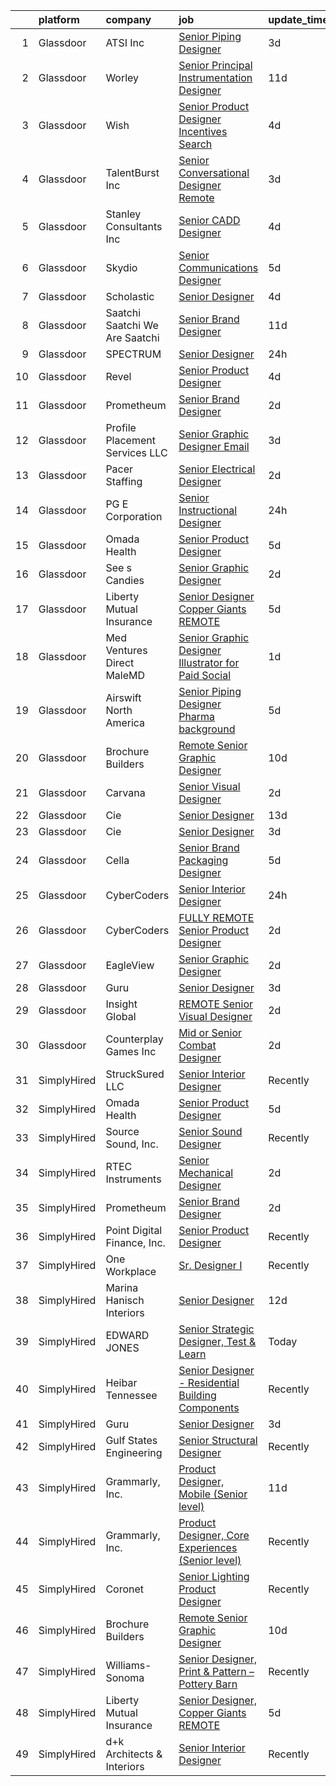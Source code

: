 

|    | platform    | company                           | job                                                                                                                                                                                                                                                                                                                                                                                                                                                                                                                                                                                                                                                                                                                                                                                                                                                                                                                                                                                                                                                                                                                                                                                                                                                                                                                                                                                                                                                           | update_time   | location          |
|---:|:------------|:----------------------------------|:--------------------------------------------------------------------------------------------------------------------------------------------------------------------------------------------------------------------------------------------------------------------------------------------------------------------------------------------------------------------------------------------------------------------------------------------------------------------------------------------------------------------------------------------------------------------------------------------------------------------------------------------------------------------------------------------------------------------------------------------------------------------------------------------------------------------------------------------------------------------------------------------------------------------------------------------------------------------------------------------------------------------------------------------------------------------------------------------------------------------------------------------------------------------------------------------------------------------------------------------------------------------------------------------------------------------------------------------------------------------------------------------------------------------------------------------------------------|:--------------|:------------------|
|  1 | Glassdoor   | ATSI  Inc                         | [Senior Piping Designer](https://www.glassdoor.com/partner/jobListing.htm?pos=102&ao=1110586&s=58&guid=00000183c0c7311992dc14de219bdc50&src=GD_JOB_AD&t=SR&vt=w&ea=1&cs=1_734be353&cb=1665386623650&jobListingId=1008189666004&cpc=E521981D00147CE2&jrtk=3-0-1gf0cec9tg2el801-1gf0cecafgsqg800-9cdbe9fccfae86d2--6NYlbfkN0AhdSbFz5BdA_3TwigXriOxIUogiN5ffqVaIpl54vHR4yQtNq9NkpYf34ByLamoqwhSsPZAYtvCXu-jbcHprA01Y_d9HvTeN7mNoPvZUerB1ubYu4aunq5awGjQ6Tse4brjhywyUiwi6n_BItUAb_icp7xdP5dKe6IOVMpE7uABBqIqjP48J8f233EwTpwI-pg1LsYIqTUEjqPj7nRktppLIOxZSNJ2ztfBpbYdLi3pqWKj82fBWFImYJLrtghML1xiiK3wuwAhE5N6vN9hO9N7bu_iSOrHDxIw58x5d6mt4WHE66xP-WZ6jHMzIZrtOLfPlZdfIZAy0pKn81e9F9fzycCfGAt7QKpcdvGrz7fgL8dKDaMQUSlMAcdajH2pZXKgQ50OXicQqPspE1E4MhDL_h5kY1jBG7Z3By6lM_JiutcKursECSSL6OD2vm_B7cJuRkCZehIHIX5cf3AgMYhNJP9ZODlFpcfz_0uM4iQOc0L_D7TNpDkD0Y4cyRc2NHKabBturAdeIszMzr0QWd_z)                                                                                                                                                                                                                                                                                                                                                                                                                                                                                                                                                                             | 3d            | Remote            |
|  2 | Glassdoor   | Worley                            | [Senior Principal Instrumentation Designer](https://www.glassdoor.com/partner/jobListing.htm?pos=115&ao=1136043&s=58&guid=00000183c0c7311992dc14de219bdc50&src=GD_JOB_AD&t=SR&vt=w&cs=1_64c9d0d6&cb=1665386623651&jobListingId=1008168307892&jrtk=3-0-1gf0cec9tg2el801-1gf0cecafgsqg800-62cf84b96aa6bba4-)                                                                                                                                                                                                                                                                                                                                                                                                                                                                                                                                                                                                                                                                                                                                                                                                                                                                                                                                                                                                                                                                                                                                                    | 11d           | Houston, TX       |
|  3 | Glassdoor   | Wish                              | [Senior Product Designer   Incentives   Search](https://www.glassdoor.com/partner/jobListing.htm?pos=130&ao=1136043&s=58&guid=00000183c0c7311992dc14de219bdc50&src=GD_JOB_AD&t=SR&vt=w&ea=1&cs=1_d4eec671&cb=1665386623653&jobListingId=1008187780938&jrtk=3-0-1gf0cec9tg2el801-1gf0cecafgsqg800-5a9618bd9fed060f-)                                                                                                                                                                                                                                                                                                                                                                                                                                                                                                                                                                                                                                                                                                                                                                                                                                                                                                                                                                                                                                                                                                                                           | 4d            | San Francisco, CA |
|  4 | Glassdoor   | TalentBurst  Inc                  | [Senior Conversational Designer  Remote ](https://www.glassdoor.com/partner/jobListing.htm?pos=108&ao=1110586&s=58&guid=00000183c0c7311992dc14de219bdc50&src=GD_JOB_AD&t=SR&vt=w&ea=1&cs=1_7c375225&cb=1665386623650&jobListingId=1008189146380&cpc=654405A9B1E0A9F5&jrtk=3-0-1gf0cec9tg2el801-1gf0cecafgsqg800-023d580630df8ec3--6NYlbfkN0AytblDjMhCTRr2PwXSTF3LlCyagmIhB_qBKYhkTsU9J6pvV_lWwrq0CuHUcQculQNkFLosXGUzWvTuFxf_KdHU5Zh22zJQix8pOwcwZcXpPMvc-rZfLFIULTIvohwPEzfC0_zRscbAoFR8efU41hgjdbjdtXAk1vhwZ6fkGPz8sUEZYOTKqmGys0JViDuHbbI_Ca5SCFwbbStk9B5pmaOseRuzOA9e-mP29Z1CTw3Ybuy-8dfT4G4HqhM87F2joevXx_46VcRsNLI4tYNf-xxVKTG1UciSUIyAzGzSajjMJJeokUU4Fk_oaPKX8lBdvndkOkk4dA6Wp0ogX7WZBJlh4YE5ShvMv6wJaLkWE_h9lBZNKcj25iUQ7MYkAwT07La_Fw1F77VyaMkH-Zd16cXPyVOIiGVpK5FNnTonmvStQr08248KA2biTk-s9nW-9ZfEOhPZeGd3qDLRCGqNm-S2qNlrJjY5whmkJajVBnJRuW_u4tANIPKqhmyAqiFqyzZrfw_jf4HzolSvih8aFZxry_KHr9MXQzZDjhCdsuS-dw%3D%3D)                                                                                                                                                                                                                                                                                                                                                                                                                                                                                                                                | 3d            | Remote            |
|  5 | Glassdoor   | Stanley Consultants  Inc          | [Senior CADD Designer](https://www.glassdoor.com/partner/jobListing.htm?pos=128&ao=1136043&s=58&guid=00000183c0c7311992dc14de219bdc50&src=GD_JOB_AD&t=SR&vt=w&cs=1_e44ff4a8&cb=1665386623652&jobListingId=1008187112118&jrtk=3-0-1gf0cec9tg2el801-1gf0cecafgsqg800-7280f917e91338bf-)                                                                                                                                                                                                                                                                                                                                                                                                                                                                                                                                                                                                                                                                                                                                                                                                                                                                                                                                                                                                                                                                                                                                                                         | 4d            | Phoenix, AZ       |
|  6 | Glassdoor   | Skydio                            | [Senior Communications Designer](https://www.glassdoor.com/partner/jobListing.htm?pos=123&ao=1136043&s=58&guid=00000183c0c7311992dc14de219bdc50&src=GD_JOB_AD&t=SR&vt=w&ea=1&cs=1_d8cecb82&cb=1665386623652&jobListingId=1008183968942&jrtk=3-0-1gf0cec9tg2el801-1gf0cecafgsqg800-002a4807f18c5ee6-)                                                                                                                                                                                                                                                                                                                                                                                                                                                                                                                                                                                                                                                                                                                                                                                                                                                                                                                                                                                                                                                                                                                                                          | 5d            | San Mateo, CA     |
|  7 | Glassdoor   | Scholastic                        | [Senior Designer](https://www.glassdoor.com/partner/jobListing.htm?pos=124&ao=1136043&s=58&guid=00000183c0c7311992dc14de219bdc50&src=GD_JOB_AD&t=SR&vt=w&cs=1_116dce34&cb=1665386623652&jobListingId=1008187190715&jrtk=3-0-1gf0cec9tg2el801-1gf0cecafgsqg800-0fc276409c2fe321-)                                                                                                                                                                                                                                                                                                                                                                                                                                                                                                                                                                                                                                                                                                                                                                                                                                                                                                                                                                                                                                                                                                                                                                              | 4d            | New York, NY      |
|  8 | Glassdoor   | Saatchi   Saatchi  We Are Saatchi | [Senior Brand Designer](https://www.glassdoor.com/partner/jobListing.htm?pos=129&ao=1136043&s=58&guid=00000183c0c7311992dc14de219bdc50&src=GD_JOB_AD&t=SR&vt=w&ea=1&cs=1_206623c2&cb=1665386623653&jobListingId=1008169779188&jrtk=3-0-1gf0cec9tg2el801-1gf0cecafgsqg800-82802033f91c7573-)                                                                                                                                                                                                                                                                                                                                                                                                                                                                                                                                                                                                                                                                                                                                                                                                                                                                                                                                                                                                                                                                                                                                                                   | 11d           | New York, NY      |
|  9 | Glassdoor   | SPECTRUM                          | [Senior Designer](https://www.glassdoor.com/partner/jobListing.htm?pos=103&ao=1110586&s=58&guid=00000183c0c7311992dc14de219bdc50&src=GD_JOB_AD&t=SR&vt=w&cs=1_5f6c7aa6&cb=1665386623649&jobListingId=1008195852287&cpc=BAEB662971763A76&jrtk=3-0-1gf0cec9tg2el801-1gf0cecafgsqg800-71e4c2634e8bbb34--6NYlbfkN0CeXNZYxOzgf11O9-TFJft4I5QLQjKTqoL33Rtx55G7TgaLuGBUBYOA_Rb6qNb7Z8QPXLiEAuOnTkEs40w36aJ880yfX81o9Vt0mqpjzEfZVnnpytUxlazk3gl5nu_kxRaGVaMkSp4nsOgpQuZ6NZo1q7SFmZDTomUWCNRcRcaVOM8bZFe5YplOvdvPU2a8igsVF-X_Zoco4gG5CT0g0G2cozEC-9m9omielzA8_od-9sA0NnLT244r_rIUkiq_qi2LyRHVCsxh2sIfzaHPHW5klrHekfv8S2iRd_XaYiTp6a0aiVXlBj5_AKnwU9ElWThrAAd16ezIeqb_kM0HYXCUrJEq2gUHvoAs1pZtgcJNHhRcJEL-JBSLEm_peVNV9tPV5K2MFdqCO_Vj_KjrXqzznl1yI-EjrUSgvM4cs8_Nofc2AnwvWbSAQ3znSqsHSeHOlObrsA1m9A%3D%3D)                                                                                                                                                                                                                                                                                                                                                                                                                                                                                                                                                                                                                                                             | 24h           | Stamford, CT      |
| 10 | Glassdoor   | Revel                             | [Senior Product Designer](https://www.glassdoor.com/partner/jobListing.htm?pos=127&ao=1136043&s=58&guid=00000183c0c7311992dc14de219bdc50&src=GD_JOB_AD&t=SR&vt=w&ea=1&cs=1_77cf26d4&cb=1665386623652&jobListingId=1008186518065&jrtk=3-0-1gf0cec9tg2el801-1gf0cecafgsqg800-6c7894ba5e5d1375-)                                                                                                                                                                                                                                                                                                                                                                                                                                                                                                                                                                                                                                                                                                                                                                                                                                                                                                                                                                                                                                                                                                                                                                 | 4d            | Brooklyn, NY      |
| 11 | Glassdoor   | Prometheum                        | [Senior Brand Designer](https://www.glassdoor.com/partner/jobListing.htm?pos=122&ao=1136043&s=58&guid=00000183c0c7311992dc14de219bdc50&src=GD_JOB_AD&t=SR&vt=w&ea=1&cs=1_dd3c6598&cb=1665386623652&jobListingId=1008192514220&jrtk=3-0-1gf0cec9tg2el801-1gf0cecafgsqg800-5543dda9d6d57ae9-)                                                                                                                                                                                                                                                                                                                                                                                                                                                                                                                                                                                                                                                                                                                                                                                                                                                                                                                                                                                                                                                                                                                                                                   | 2d            | Remote            |
| 12 | Glassdoor   | Profile Placement Services  LLC   | [Senior Graphic Designer  Email ](https://www.glassdoor.com/partner/jobListing.htm?pos=113&ao=1110586&s=58&guid=00000183c0c7311992dc14de219bdc50&src=GD_JOB_AD&t=SR&vt=w&ea=1&cs=1_51e27024&cb=1665386623651&jobListingId=1008189721885&cpc=8795CF9063CD573D&jrtk=3-0-1gf0cec9tg2el801-1gf0cecafgsqg800-05ebb106f5d1122a--6NYlbfkN0AB9QmTA0CCjNV0D_cA_rQfbQIKI-slyn3CIlmX3zDlnqe5dOMSaN-2JFjogz7CD2KMM1JNEAM5dSQew-RCiKhjE3cFbrsQWB0EVUEPq-y1p9HHNw_bfIRDvdju_mdRHdoHRDMUFoYdVXADRtp6HoOF1gHLMNdKcwRmT_v-WsUd7mfyC50A7IdHRAAGXo9XgaboYXkcvjao1OXCOmTdWQif-WHNAUCYcyaHl4-MVp-to6wsiE7zmFVu9qAXpiD_BO1epEmRpgtxc1mqKHTv4BnKxHiWSNQ0nEhTAxm0kRgXHGxDcZ4NMFDNS3VjHkXm13LeO3M9ZSe7fPruMCeQJUW541_8sKnoXw-MlLQ7-NUNp5MyYKHlGFapgVFT_bbEl4nqxO2RlIkimnvHsLCshgFj9ZUsNRvpLoWuExkYht_b38u2H5IR4-Jwts4TrcsllwFMev2P5dK7efRULDYisAcYAN3VhE8_v3z88juZdwyd2eg9nhJ8bvnmhA6RD5h1B8n1ezUwrAUNXjMHzSKRbjicpv6X_8h_aTyc3g-41t51e-_WgoDcafB_)                                                                                                                                                                                                                                                                                                                                                                                                                                                                                                                                    | 3d            | Irving, TX        |
| 13 | Glassdoor   | Pacer Staffing                    | [Senior Electrical Designer](https://www.glassdoor.com/partner/jobListing.htm?pos=111&ao=1110586&s=58&guid=00000183c0c7311992dc14de219bdc50&src=GD_JOB_AD&t=SR&vt=w&ea=1&cs=1_f90ec910&cb=1665386623651&jobListingId=1008192018083&cpc=9908D8D4413DBB8A&jrtk=3-0-1gf0cec9tg2el801-1gf0cecafgsqg800-be433a015e0141d2--6NYlbfkN0C9NbM5eTIyBy5lsQEfjp0LiR4ZnSOO0g4plUqowSZMmwKNhg9sK_ssyMkRY9ssskybJhCCXcHGwsUJlMtyolkpxXmRaCtDnaQLTGb6d8wKBvBpo8g4UODebvH90KFnRfUBS7JQJlpzp4rqutR6zcZ6d_to3lVyeNuSYv-dqfDh5dJOsW9mpyOXsILiQ_NMSxmI0qxsTTMfL0JR8tSXHHYpT-JGgfeJX4OViKeG9SfkD6egCC22hCYS8EwigNsnIpwl3Bpgc1y5swFZRU67us6QnuujIyCJRIOuxkJ2X020H8igat-7YyVGUt32NrzZem-eHLmzbvyQz0SPKIkXvoDyRZ-prDxKSCkxZvmd-pwEVDlTdf13LXZCMO_21_M4O_IlbAllMOeOFqUc3AUp1KHnMA6-6j9sIT7X2f3phodJz85Xq0BkgcCla3ZxL8nlagEiSRKwd27ZVKl1YL70LaioKcht8H_eHDaLzAX2sRiYZBtkpGX6cNSd22au2Fa72G4ausrSMpLTV08pnBmV8EJn)                                                                                                                                                                                                                                                                                                                                                                                                                                                                                                                                                                         | 2d            | Remote            |
| 14 | Glassdoor   | PG E Corporation                  | [Senior Instructional Designer](https://www.glassdoor.com/partner/jobListing.htm?pos=104&ao=1110586&s=58&guid=00000183c0c7311992dc14de219bdc50&src=GD_JOB_AD&t=SR&vt=w&cs=1_2d63be95&cb=1665386623650&jobListingId=1008195662523&cpc=32EE424DE2B657EB&jrtk=3-0-1gf0cec9tg2el801-1gf0cecafgsqg800-827104df449b2848--6NYlbfkN0Dl5O3UwlcwwCSNUOo_pIXFXhqhPgZDNLRFp2hAbMlfu_U7Fdo9AfZuTWJJfdwboLuZx-oEay2ikNEWgVbO-A1oW6RSRtDK5ALqXeoHuX9MAIeAsUqnHNeVr7foBDqm3e70cjC_tJpsgcOcIDR_mw1Rgk8-f-YFNRFOaSy8naJQrwN8sGl7HZJ0nr_FtJMDYy8xm_--8YfYr9JklQC_MsDFV-3kTfwDwuQIlwFIvN-rnqE7y6nW1O1LUhvbWV-lsV2c5lAbrUh_qA-wSuj7Z_1HAWO-xhmouBecWmp_13yD4ogRQd2fCPp-eUw90jpGfFNg0mDTA5UIFFxqyRXNL2XF7dgpCpei9-8oYzhxVDwZ3zpGxGAfJBT2JxwBcXnr_Kpq0-nPrgAgtcrhomYWLcLEtOJmPIYsTHtdWxkwOVtHaG20luCoNwGEYSmWRiBRCDQ%3D)                                                                                                                                                                                                                                                                                                                                                                                                                                                                                                                                                                                                                                                             | 24h           | Livermore, CA     |
| 15 | Glassdoor   | Omada Health                      | [Senior Product Designer](https://www.glassdoor.com/partner/jobListing.htm?pos=118&ao=1136043&s=58&guid=00000183c0c7311992dc14de219bdc50&src=GD_JOB_AD&t=SR&vt=w&ea=1&cs=1_fd5f2f0d&cb=1665386623651&jobListingId=1008184502401&jrtk=3-0-1gf0cec9tg2el801-1gf0cecafgsqg800-e9e5a12e285d9809-)                                                                                                                                                                                                                                                                                                                                                                                                                                                                                                                                                                                                                                                                                                                                                                                                                                                                                                                                                                                                                                                                                                                                                                 | 5d            | San Francisco, CA |
| 16 | Glassdoor   | See s Candies                     | [Senior Graphic Designer](https://www.glassdoor.com/partner/jobListing.htm?pos=114&ao=1136043&s=58&guid=00000183c0c7311992dc14de219bdc50&src=GD_JOB_AD&t=SR&vt=w&cs=1_48f445a9&cb=1665386623651&jobListingId=1008193125194&jrtk=3-0-1gf0cec9tg2el801-1gf0cecafgsqg800-44094fc36bcf461a-)                                                                                                                                                                                                                                                                                                                                                                                                                                                                                                                                                                                                                                                                                                                                                                                                                                                                                                                                                                                                                                                                                                                                                                      | 2d            | San Francisco, CA |
| 17 | Glassdoor   | Liberty Mutual Insurance          | [Senior Designer  Copper Giants REMOTE](https://www.glassdoor.com/partner/jobListing.htm?pos=101&ao=1110586&s=58&guid=00000183c0c7311992dc14de219bdc50&src=GD_JOB_AD&t=SR&vt=w&cs=1_d9395c56&cb=1665386623649&jobListingId=1008184080714&cpc=AF1E4A3695F490BE&jrtk=3-0-1gf0cec9tg2el801-1gf0cecafgsqg800-253a365a115c9ce4--6NYlbfkN0D19kSVUiNzG2UWy1lRGehFMusHrHGUl8ru40ax50wmt2hEk1GE1yJpaNJle3AtKCEh3QoRDkRe4YZr0LJp7GFGRf1IpTJR5TU76yvCB7dHRirLPFour9nBcIjAwv9lm29EvQpgoCL5gwuz5DAtv4rdZadcyMN-meYiqwiA2XVXwACDkhM_pwEgWa66lxOpXoZ0yY0cJp2eTFmwDdci0y2VsGx6jD2efXu4pYdwSYnYupB-B1BtTEE3RsNav85yhDRc9L9C9bNlZRm-ILDFa14AzrMWkCXKHW3-zc76ONfMn_eEXFYM4gXKvdOxKE3cf7kfUUXGVZ7xtKhwx1ybPBHb8jZI-uoACdB3kc1sHV1d_3T6SOsVBCe7bnq4nF--EBW1Zhr-uargwbG9BN2d8D-DIJ6BcysgLBMrQglbQhKJQtCGURUxJOJ6A1VW7TfZQEWCbnoIW5y788B7OD-pdNAEZS_bgR8DPesj0_lBRRtKxip82Ke0I-HWQhxy9YSdFJgK9E_byjQWPHBKl_PR6P4-XdwLrbu64axCMe8GwwpzJauCXiYHTbJ5BpN0ST3oQgj1S7seeOKITY85_afIQCLQLLW9VOW--wi8sbQpso-GCC2tJ--z9-MWyHPUNOMpXlBhUbwQsMDV0mhdiDLufnb3)                                                                                                                                                                                                                                                                                                                                                                                                                                   | 5d            | Remote            |
| 18 | Glassdoor   | Med Ventures Direct MaleMD        | [Senior Graphic Designer Illustrator for Paid Social](https://www.glassdoor.com/partner/jobListing.htm?pos=105&ao=1110586&s=58&guid=00000183c0c7311992dc14de219bdc50&src=GD_JOB_AD&t=SR&vt=w&ea=1&cs=1_7dd0109d&cb=1665386623650&jobListingId=1008194007467&cpc=C4A69CCDBB3B9599&jrtk=3-0-1gf0cec9tg2el801-1gf0cecafgsqg800-f60674a99e6363e0--6NYlbfkN0D8ZoknXJXAqP9kb4LesIFa293--zwnhqz-oO5zQftadKpaOlhwikvb6-dQGh_59o8e9FWUAnxfABqO1WyZc6MphwSHXxi5J3kaFe-glj0eAeayCBdoeg-DJv9frsuGmBkRhgxYtvTqBGROBb46xrgh6bERnPKmCvIH1oVGPdZIun0WPu_SEkKFb8PK9I8Flx_am4FW3bSx7KGB1J3QZ7TVen_cKq5kG_sRL3lMHFPO0w6HSmn9C7mMuZzQNwv0QEFkKBvtnnTSqJWaGOME-NWRR9yZDHcSYbkTwAg35AIM0E7kWLUfbO_1L0nXsfF90EoeK2QUXKO5pMVmjxQ_9Sw_rhPhLiaCiR6DEjdzH4onk_m2v42s2UMObJGLBJp1ywKCoAbgY4Ng_fFtijwYZlEDu0Ll1Irj7UDf0bnYvhSBiqxX26I-AqZOuOI5w8s96PXOabTpj7Zj_MGZXViw0ps36RZJ2lQ6uGLNFbhJy9HZN3_y_Hquhe0As7CG8M6H40M%3D)                                                                                                                                                                                                                                                                                                                                                                                                                                                                                                                                                                  | 1d            | Remote            |
| 19 | Glassdoor   | Airswift North America            | [Senior Piping Designer  Pharma background ](https://www.glassdoor.com/partner/jobListing.htm?pos=112&ao=1110586&s=58&guid=00000183c0c7311992dc14de219bdc50&src=GD_JOB_AD&t=SR&vt=w&ea=1&cs=1_e3d241a3&cb=1665386623651&jobListingId=1008183328973&cpc=2CAED5C921A5F994&jrtk=3-0-1gf0cec9tg2el801-1gf0cecafgsqg800-d89b07dc437ab631--6NYlbfkN0BxeoPP31zYY_GK72otIeOb5Qv0eBBmFOxzKFptG6u8EsVTQXS32Zv-z0ZTP9sOAKcMMlexzsMmLve_DJdh7NF1q9qKRtsp-bj3IuZHnxtc8eMk52cb6QA6JnedpABXYy-XAMmrr74rHUZaGta1mBxG5W6M63hSVbnwBvBAmjEtpTIbsuPZyCbivvFU2R1Ykys9bWygdSWAw3PbjA2HyV6ebTixnAD3heOgqZ6fApL8iJ7PqxGFauDJ_nj5b8t9SfPryYOi2D7rc4AWm-wVnuqbMzViiG-n9QVMsSO67cJS9Ditxku4FXE28NAcLK1AZWtoSTNqDoqyyojarz8WaO4Twvq6rt-mo1CWxknuTAffp4dTBoGA3ssyi6oZtpHP60VQ615CUJL_Ur45-_04KAVsPF8qi4ySSxwSYwtUdGf3fl4P9oY3N7MRaaP0W7PCxjQbQcp-L63RO6ni2GiUlLtegopxqVgQnwpyVFypo1PNq5zw2llT06FbZD4pypHif8g6BPanF9OExy1aeEL_ju0I7k9PGQoQ0VqeX4iKWvPSgvVF_arpnJy9)                                                                                                                                                                                                                                                                                                                                                                                                                                                                                                                         | 5d            | Remote            |
| 20 | Glassdoor   | Brochure Builders                 | [Remote Senior Graphic Designer](https://www.glassdoor.com/partner/jobListing.htm?pos=116&ao=1136043&s=58&guid=00000183c0c7311992dc14de219bdc50&src=GD_JOB_AD&t=SR&vt=w&ea=1&cs=1_0c3983e5&cb=1665386623651&jobListingId=1008171303206&jrtk=3-0-1gf0cec9tg2el801-1gf0cecafgsqg800-4055bbf2115dff57-)                                                                                                                                                                                                                                                                                                                                                                                                                                                                                                                                                                                                                                                                                                                                                                                                                                                                                                                                                                                                                                                                                                                                                          | 10d           | Remote            |
| 21 | Glassdoor   | Carvana                           | [Senior Visual Designer](https://www.glassdoor.com/partner/jobListing.htm?pos=125&ao=1136043&s=58&guid=00000183c0c7311992dc14de219bdc50&src=GD_JOB_AD&t=SR&vt=w&ea=1&cs=1_f7d1ef6b&cb=1665386623652&jobListingId=1008192171478&jrtk=3-0-1gf0cec9tg2el801-1gf0cecafgsqg800-0dcbfe7da7e95097-)                                                                                                                                                                                                                                                                                                                                                                                                                                                                                                                                                                                                                                                                                                                                                                                                                                                                                                                                                                                                                                                                                                                                                                  | 2d            | Los Angeles, CA   |
| 22 | Glassdoor   | Cie                               | [Senior Designer](https://www.glassdoor.com/partner/jobListing.htm?pos=121&ao=1136043&s=58&guid=00000183c0c7311992dc14de219bdc50&src=GD_JOB_AD&t=SR&vt=w&ea=1&cs=1_c63583f0&cb=1665386623652&jobListingId=1008164419382&jrtk=3-0-1gf0cec9tg2el801-1gf0cecafgsqg800-5f6cf29bb419ecee-)                                                                                                                                                                                                                                                                                                                                                                                                                                                                                                                                                                                                                                                                                                                                                                                                                                                                                                                                                                                                                                                                                                                                                                         | 13d           | Remote            |
| 23 | Glassdoor   | Cie                               | [Senior Designer](https://www.glassdoor.com/partner/jobListing.htm?pos=117&ao=1136043&s=58&guid=00000183c0c7311992dc14de219bdc50&src=GD_JOB_AD&t=SR&vt=w&ea=1&cs=1_29409d86&cb=1665386623651&jobListingId=1008189855142&jrtk=3-0-1gf0cec9tg2el801-1gf0cecafgsqg800-3b60905bc29d543b-)                                                                                                                                                                                                                                                                                                                                                                                                                                                                                                                                                                                                                                                                                                                                                                                                                                                                                                                                                                                                                                                                                                                                                                         | 3d            | Remote            |
| 24 | Glassdoor   | Cella                             | [Senior Brand Packaging Designer](https://www.glassdoor.com/partner/jobListing.htm?pos=106&ao=1110586&s=58&guid=00000183c0c7311992dc14de219bdc50&src=GD_JOB_AD&t=SR&vt=w&cs=1_9f82199a&cb=1665386623650&jobListingId=1008183948328&cpc=2CAED5C921A5F994&jrtk=3-0-1gf0cec9tg2el801-1gf0cecafgsqg800-c8c50f5f8212d4a7--6NYlbfkN0ABL5jwqrJX8j4-zsE1pdctockIOMh3bUiDojLxDHSgfjY1UHgK1fFlFfz03OirhUasTm1EoQVu625xdXlK0CzAoINW1mxYDhL50XzqtT2OeKEUD0E7Gzngxb7JvrNeqi_Mt8K4qcoSWJ0xQJ14-WEcdLC50qj_sZC3sGM8N-q6eIpfjzTkLX2oLHn5WgtA2KXeGdouzuHv_1nk72vE4Q35W_5uuJjIG6Q-mp43cWNhJhDMRsQ5ieSQghHvqerEqS7K4rf_nSsiXJmLYUt3RJ5Kt61uJ0u7M4d4OcChPoXti4dcZacz8XXndsg-jdp9TLgBYcupZTVeL0F68lqMownH6tScHdbqYXcPXH0cjoI5FMyC-_v4vPtBQVvYxPB3dBcihD7o28tpK_Ef6pRN0a48epfybNpCEH1wrg1hStUBnNQYA12by3_DPQye1Wzuajwg1GgEnAI4ghriDSeVG89U47kIlWJc953dpMCc8z-uw2i90VSEUqv36s4hEe97hIfNx0q6lhrVASuX-rijNWJdTlZjsJTw05Nt_soN2yfXEYBVXhGhX1yQaL0Ooh2IXdzuNI3Yxwl5h62jKAEEgTmOyUZCnRWpDVCPO-PxkmEIA5d4Xkv1FAFQdpFUpxX9s7yR0XLBeVbJmtd01V-tAWXE-iuruiuRnOwAT1sxNvpmge7WXosDf4P2RHa7dxTUWdn4VTTM5NiBIGHTnZ7Bj6IGcnS5kiTjliZV28_84pOj3C_5CMSzyPaEkymxQ_CDkJw%3D)                                                                                                                                                                                                                                                                                                                           | 5d            | New York, NY      |
| 25 | Glassdoor   | CyberCoders                       | [Senior Interior Designer](https://www.glassdoor.com/partner/jobListing.htm?pos=109&ao=1110586&s=58&guid=00000183c0c7311992dc14de219bdc50&src=GD_JOB_AD&t=SR&vt=w&ea=1&cs=1_7a6f6a2d&cb=1665386623651&jobListingId=1008195573748&cpc=451933188B21919D&jrtk=3-0-1gf0cec9tg2el801-1gf0cecafgsqg800-9eb0e2b83e932188--6NYlbfkN0CpFJQzrgRR8WqXWK1qKKEqALWJw739KlKqr2H-MSI4eoBlI4EFrmor2FYZMP3muM0M2hpkMB-_XgpLE89ES5IipLC97IBCmnG-ZDGrxfPH56ihankZ-71lS-6ztDGmKHo4WFPDz7DfhofqSRdskN5ys37PmJ8kquyZEX_dHGqEJBrn1_a-wfnWhggmilOZUHXJLOqjqf0zec3BXWgcGVgeJBB4iXkJSq2zB68V--DdimB3OOXobCudC8mN5jZEwFUDznW_hMS3_8Ge-6oVski5r9nO3xx939-gD7HzxmwMNrlfUNtYYTxdFCWKAWJtnE1ZhXS5dviOZ3basFI6bMgJXVPs0e5u4rJ0u7rUUfYnKkWixUAvsTw7CjF00va00oqUUZBpEgfaWVvoCxMlBk5LIkGRnaGCAoExbVNFq3dX52NgzdAGFipl9pW7717S3QE3SjGW6SuPhOi-E5HigBCEdvJc9CsAMVeG3zNYKBRPcedW4alyLuP-7ru3KSr2oMMBfqF1UWxQ6ZuS0ilfoptDgbUxOaJiarWALztS1LHaJEekQ3PbY-zDZlrwqk9WMnjCM6hzsqeffNaM0jRZjS9eUNZ6UJlxofBN6bOiU09MNcMPdXaJnMMfsPkE8_O3mwTAsaviQ1S8-7E7DirQJEirD48r1HRWHXFlVJ8QLX-r3x6oQrhJAjd-KUqnohpgIm_wX6mRb7MmmMzgUlKDS6jM-y6X8eGVU1BgGonVjZrg8rI2EV91Imo4lERHPwL6a5-j9iS9RkRlufnn2ybOm1csDukueQErSTEQCY3dWXpHYIhFXU8tR9GUNe7AzbexpAwGlN73a_R5kj0FXZK_Wy5G1MilfoSyVla7MPpk6l5cFH2oUBK93v9bFsWB1mGjkIi-AuXE3_-lPvlek8LI6ZWovLfbSkJuFqr9F7mGSr6gONRcp9ZlZBuO8G7VFH-SyQuK0wWYDosNc66B2xvSfhg0nVpq7Rz3wwMSJHEMxGxQGJztJqOQgiMJyX9-FOJGDsj5PFbx-TVJHybFlfJ8wZxr05dZJDGCpm1xudzRt0d4zQ%3D%3D)               | 24h           | San Diego, CA     |
| 26 | Glassdoor   | CyberCoders                       | [FULLY REMOTE   Senior Product Designer](https://www.glassdoor.com/partner/jobListing.htm?pos=110&ao=1110586&s=58&guid=00000183c0c7311992dc14de219bdc50&src=GD_JOB_AD&t=SR&vt=w&ea=1&cs=1_549c8642&cb=1665386623651&jobListingId=1008193289826&cpc=FA84DF7EA1EC2398&jrtk=3-0-1gf0cec9tg2el801-1gf0cecafgsqg800-05b24c2f9bac5668--6NYlbfkN0CpFJQzrgRR8WqXWK1qKKEqALWJw739KlKqr2H-MSI4eoBlI4EFrmor2FYZMP3muM2-ktsWib74CXWTwWTICDuVSm_KDTQXkjF0OqhQAj2ZKnRQAViGMz50yq9a0O19noCqOpvHtORWAhT4A0np7SCTunqR_oZG5BmHgqiZ8_HVHvOr9XE80duQ7BDuJfRfvGI37VfbkieSf1NzFpLfuyflcs2K99wYpIj5wAjJK7WpydO2BhjIXM4vtikHEH1K6GAcWkql1LP28xJw3WkNONu4UAniFjf8SiOka2gPu305m3B5LcwkJjLo93wYDUMhdkkYpHRXK7cNTuLoJU1WpE9HTiyiqW173-JJlROWDql4CYEb233UpXdedKK821Ee3QRar-CmuMi_TUw8qrDph9aZd62jXRB5BxBeH03Bcyf_0L5C2WKYGUVeXQfrwsb8-tn1mAAsVqmOTXayKL48uukEuhzWtXjArycvuxaBIF7-x_vNvBWOD6Orx3hAeornXDTBbleOGNHbP2jjxhSSouvGaiYM4nJIQFP5vw_aQF1Db6Gooz8iEYHgEOlaeWJCCoc5LgF_lOa_0WIxd2KhMtqLCtec4ckYF3wlOCzTyfT3bpCByscxz9FPzAqcmTSNL9_6ZNlT11rXCi-yxQbpU2qWNG2foSGvv1qh-WALApiqPzDOujplI3Mfmow7FbIW-F2_5mx9r3XkdLeGHOoKnatXlwurbC22YI2F-USxSzC7iBbrqtlOWpuXl3lSgA06ll2cAFIdUdJxstlZ6Fvv3VtLQ37AJf0Y1dXCRk9wzCrDaoVvPQ0xyZ4YkLSKb12rPZeYRs8ft_5WJQ5FGtpTcYWKjtau00GT1ohACMMDMpKdHH0qHfflbPVX-StWVRUextSempl3RVTYcSXDVrO7mCSoiwJbJd4mx_DzoLnMNYBg7Xk0ZqozwA8Sd-KpVar_5D3Pgpn_CEp75GEcLcXL2braNuXD7hwo5Zej7NwVPXWoKreRY2ImDl0PzPljoF7qXJ6aS9qK1TZ1HThtU4jX58IvTHamRScW1B3gcetqkgA-dA%3D%3D) | 2d            | Washington, DC    |
| 27 | Glassdoor   | EagleView                         | [Senior Graphic Designer](https://www.glassdoor.com/partner/jobListing.htm?pos=126&ao=1136043&s=58&guid=00000183c0c7311992dc14de219bdc50&src=GD_JOB_AD&t=SR&vt=w&cs=1_0d765d57&cb=1665386623652&jobListingId=1008191253727&jrtk=3-0-1gf0cec9tg2el801-1gf0cecafgsqg800-15d4ee707059d875-)                                                                                                                                                                                                                                                                                                                                                                                                                                                                                                                                                                                                                                                                                                                                                                                                                                                                                                                                                                                                                                                                                                                                                                      | 2d            | Remote            |
| 28 | Glassdoor   | Guru                              | [Senior Designer](https://www.glassdoor.com/partner/jobListing.htm?pos=119&ao=1136043&s=58&guid=00000183c0c7311992dc14de219bdc50&src=GD_JOB_AD&t=SR&vt=w&ea=1&cs=1_7635af16&cb=1665386623652&jobListingId=1008189536597&jrtk=3-0-1gf0cec9tg2el801-1gf0cecafgsqg800-a057492b65b26772-)                                                                                                                                                                                                                                                                                                                                                                                                                                                                                                                                                                                                                                                                                                                                                                                                                                                                                                                                                                                                                                                                                                                                                                         | 3d            | Remote            |
| 29 | Glassdoor   | Insight Global                    | [REMOTE Senior Visual Designer](https://www.glassdoor.com/partner/jobListing.htm?pos=107&ao=1110586&s=58&guid=00000183c0c7311992dc14de219bdc50&src=GD_JOB_AD&t=SR&vt=w&cs=1_d499df3e&cb=1665386623650&jobListingId=1008193029626&cpc=8795CF9063CD573D&jrtk=3-0-1gf0cec9tg2el801-1gf0cecafgsqg800-1e7a4df113de60c3--6NYlbfkN0BKkHZu3wF05EeDimN_p6sYpKCMArvwa95YdH7UpkaBCqc7l59ErwqcIquYO0j72pcSZpKJCul1YUg8NuZGOsPB3HWwg9R5YxPob8AmJTGCPFs-MGxYv3XSss10CzZi0d_AEB6w-wjev9HuAi-3qmL-R_0DNXS9uOeasVqnaDBOLs4zYWtqm6NlJUIx1NTkUJo6nvZ3eTOYgjnBkRNypB9nTzkj3Y36fjiv0qzlpukikZVqF8SvrZmnNyrq0N853ygq41G5hZLJLffIsVLrLxT9Lujt3jnrZ4bJvHaehHjKfpLZUe57UoO8wsgGdy3JtRUkEiY8c6HL7MbJzRwVW7MqfyAIMmSMojtkGav-G2QFqFFQXdCKkh2wXMSJvrj4-FhkhD1G3Upi75E46pMImtbnuZ7i6gK-JJaGkwuJ9gUYzVmeP4dEPk9pGzyyiXKBCgU4cnfyQcnFGD7MInE4pq4hEhGkbJJmRoaoIfboqM1f1SsRVIUO6pP0)                                                                                                                                                                                                                                                                                                                                                                                                                                                                                                                                                                                                           | 2d            | San Diego, CA     |
| 30 | Glassdoor   | Counterplay Games Inc             | [Mid or Senior Combat Designer](https://www.glassdoor.com/partner/jobListing.htm?pos=120&ao=1136043&s=58&guid=00000183c0c7311992dc14de219bdc50&src=GD_JOB_AD&t=SR&vt=w&ea=1&cs=1_6803770e&cb=1665386623652&jobListingId=1008193322618&jrtk=3-0-1gf0cec9tg2el801-1gf0cecafgsqg800-f06c49d3f3a15b07-)                                                                                                                                                                                                                                                                                                                                                                                                                                                                                                                                                                                                                                                                                                                                                                                                                                                                                                                                                                                                                                                                                                                                                           | 2d            | Remote            |
| 31 | SimplyHired | StruckSured LLC                   | [Senior Interior Designer](https://www.simplyhired.com/job/xA4oXDNQAtjFEKZbHbKCohF2UYGnbPhbzc4KRtGgkJGmFgFsisxLlA?q=senior+designer)                                                                                                                                                                                                                                                                                                                                                                                                                                                                                                                                                                                                                                                                                                                                                                                                                                                                                                                                                                                                                                                                                                                                                                                                                                                                                                                          | Recently      | Hood River, OR    |
| 32 | SimplyHired | Omada Health                      | [Senior Product Designer](https://www.simplyhired.com/job/2WtEIE9lfbgjJO_SP3gc4_gljkt1CIeYQQm8rBnTIBpz4E_q2jYAoA?q=senior+designer)                                                                                                                                                                                                                                                                                                                                                                                                                                                                                                                                                                                                                                                                                                                                                                                                                                                                                                                                                                                                                                                                                                                                                                                                                                                                                                                           | 5d            | San Francisco, CA |
| 33 | SimplyHired | Source Sound, Inc.                | [Senior Sound Designer](https://www.simplyhired.com/job/mw3datBFZnSnzm3SFniNFlYC60OHbjYX1kgvM61bk-lO-0QBaaabnQ?q=senior+designer)                                                                                                                                                                                                                                                                                                                                                                                                                                                                                                                                                                                                                                                                                                                                                                                                                                                                                                                                                                                                                                                                                                                                                                                                                                                                                                                             | Recently      | Remote            |
| 34 | SimplyHired | RTEC Instruments                  | [Senior Mechanical Designer](https://www.simplyhired.com/job/sMp7HjrQbckVJhFMCOqHG63LLrF47yfxvKRysTgRn9k0QXMup3Npxw?q=senior+designer)                                                                                                                                                                                                                                                                                                                                                                                                                                                                                                                                                                                                                                                                                                                                                                                                                                                                                                                                                                                                                                                                                                                                                                                                                                                                                                                        | 2d            | San Jose, CA      |
| 35 | SimplyHired | Prometheum                        | [Senior Brand Designer](https://www.simplyhired.com/job/_1Jwow5UdIE22qsoRSRAiEjp0ZOp0eI5WkgASUfzXFF9Dc7nqfMovA?q=senior+designer)                                                                                                                                                                                                                                                                                                                                                                                                                                                                                                                                                                                                                                                                                                                                                                                                                                                                                                                                                                                                                                                                                                                                                                                                                                                                                                                             | 2d            | Remote            |
| 36 | SimplyHired | Point Digital Finance, Inc.       | [Senior Product Designer](https://www.simplyhired.com/job/vJWVS7dnTYtj0DSw5_ziJd38EPxpvg8Wl2EQM5qhhbXLdbBK576RjQ?q=senior+designer)                                                                                                                                                                                                                                                                                                                                                                                                                                                                                                                                                                                                                                                                                                                                                                                                                                                                                                                                                                                                                                                                                                                                                                                                                                                                                                                           | Recently      | Palo Alto, CA     |
| 37 | SimplyHired | One Workplace                     | [Sr. Designer I](https://www.simplyhired.com/job/FgOvnt3h-6Pakm58Y4ivkWSEQPsfB9jsPRwMXgrGjnKPmobREiibNg?q=senior+designer)                                                                                                                                                                                                                                                                                                                                                                                                                                                                                                                                                                                                                                                                                                                                                                                                                                                                                                                                                                                                                                                                                                                                                                                                                                                                                                                                    | Recently      | Sunnyvale, CA     |
| 38 | SimplyHired | Marina Hanisch Interiors          | [Senior Designer](https://www.simplyhired.com/job/X49Ff-coGytMfBQjaynsikizhXc6rmvbVCt8CecwoX-_YQzBXQPczg?q=senior+designer)                                                                                                                                                                                                                                                                                                                                                                                                                                                                                                                                                                                                                                                                                                                                                                                                                                                                                                                                                                                                                                                                                                                                                                                                                                                                                                                                   | 12d           | Greenwich, CT     |
| 39 | SimplyHired | EDWARD JONES                      | [Senior Strategic Designer, Test & Learn](https://www.simplyhired.com/job/XvLXR-FqOVEW_QcO0ONLobGHS4_WZ_Gw3bm6aCsio-LCjDnSdBtPCg?q=senior+designer)                                                                                                                                                                                                                                                                                                                                                                                                                                                                                                                                                                                                                                                                                                                                                                                                                                                                                                                                                                                                                                                                                                                                                                                                                                                                                                           | Today         | St. Louis, MO     |
| 40 | SimplyHired | Heibar Tennessee                  | [Senior Designer - Residential Building Components](https://www.simplyhired.com/job/LZNz9XFG3wNaY66UPqBKqeAY3BQmxjmYXYHekdoJ9RaImSvgmkDqpw?q=senior+designer)                                                                                                                                                                                                                                                                                                                                                                                                                                                                                                                                                                                                                                                                                                                                                                                                                                                                                                                                                                                                                                                                                                                                                                                                                                                                                                 | Recently      | Westmoreland, TN  |
| 41 | SimplyHired | Guru                              | [Senior Designer](https://www.simplyhired.com/job/1IhasGC68JOEzObkxydhfGsGkduQR4_20DUsFk5SwmsFbIjhwhkQcQ?q=senior+designer)                                                                                                                                                                                                                                                                                                                                                                                                                                                                                                                                                                                                                                                                                                                                                                                                                                                                                                                                                                                                                                                                                                                                                                                                                                                                                                                                   | 3d            | Remote            |
| 42 | SimplyHired | Gulf States Engineering           | [Senior Structural Designer](https://www.simplyhired.com/job/sWJd1AGBak9VNt3CPVsgwTwNrV3bBNKewzpRUnDXFBcJp5E1I2CC8Q?q=senior+designer)                                                                                                                                                                                                                                                                                                                                                                                                                                                                                                                                                                                                                                                                                                                                                                                                                                                                                                                                                                                                                                                                                                                                                                                                                                                                                                                        | Recently      | Mobile, AL        |
| 43 | SimplyHired | Grammarly, Inc.                   | [Product Designer, Mobile (Senior level)](https://www.simplyhired.com/job/zIf9SXJaFgbCXgJYnKwJQiy3bP56BnE7y0nb-FqeXo-p-7uX8vv9cA?q=senior+designer)                                                                                                                                                                                                                                                                                                                                                                                                                                                                                                                                                                                                                                                                                                                                                                                                                                                                                                                                                                                                                                                                                                                                                                                                                                                                                                           | 11d           | San Francisco, CA |
| 44 | SimplyHired | Grammarly, Inc.                   | [Product Designer, Core Experiences (Senior level)](https://www.simplyhired.com/job/Na5FlkZx7cmcXaolkJ4BJvR69e-DIeWGDQzoTZX3HbiJ61xr-_LKyQ?q=senior+designer)                                                                                                                                                                                                                                                                                                                                                                                                                                                                                                                                                                                                                                                                                                                                                                                                                                                                                                                                                                                                                                                                                                                                                                                                                                                                                                 | Recently      | San Francisco, CA |
| 45 | SimplyHired | Coronet                           | [Senior Lighting Product Designer](https://www.simplyhired.com/job/RfGhSWtuJ_lg6SsxwQD_ajD3-LAV4Tdv2X1UfMnbVnV2FPULJvEhtw?q=senior+designer)                                                                                                                                                                                                                                                                                                                                                                                                                                                                                                                                                                                                                                                                                                                                                                                                                                                                                                                                                                                                                                                                                                                                                                                                                                                                                                                  | Recently      | Totowa, NJ        |
| 46 | SimplyHired | Brochure Builders                 | [Remote Senior Graphic Designer](https://www.simplyhired.com/job/6rtRAw_9lBwKTJ7Bu2yh-n8puQIiEu0w7sEBSvpD0vkiADjgEHpwdA?q=senior+designer)                                                                                                                                                                                                                                                                                                                                                                                                                                                                                                                                                                                                                                                                                                                                                                                                                                                                                                                                                                                                                                                                                                                                                                                                                                                                                                                    | 10d           | Remote            |
| 47 | SimplyHired | Williams-Sonoma                   | [Senior Designer, Print & Pattern – Pottery Barn](https://www.simplyhired.com/job/-y3CdeZ5KZZkLHX4irYW7UaBuMFKc4hHxuzvll1GK55JcWoSx4VQ8g?q=senior+designer)                                                                                                                                                                                                                                                                                                                                                                                                                                                                                                                                                                                                                                                                                                                                                                                                                                                                                                                                                                                                                                                                                                                                                                                                                                                                                                   | Recently      | San Francisco, CA |
| 48 | SimplyHired | Liberty Mutual Insurance          | [Senior Designer, Copper Giants REMOTE](https://www.simplyhired.com/job/UBTR89F2paoqhngAz4IcEQpfhu_j7kTgkV2Wxf-bEphEEv34Pdvglw?q=senior+designer)                                                                                                                                                                                                                                                                                                                                                                                                                                                                                                                                                                                                                                                                                                                                                                                                                                                                                                                                                                                                                                                                                                                                                                                                                                                                                                             | 5d            | Remote            |
| 49 | SimplyHired | d+k Architects & Interiors        | [Senior Interior Designer](https://www.simplyhired.com/job/9KA6xRGd2Ae6PcSM0xCb-lWA1Cn_ea5YIPBzPDvAhBF3nWvziyD9pQ?q=senior+designer)                                                                                                                                                                                                                                                                                                                                                                                                                                                                                                                                                                                                                                                                                                                                                                                                                                                                                                                                                                                                                                                                                                                                                                                                                                                                                                                          | Recently      | Chicago, IL       |